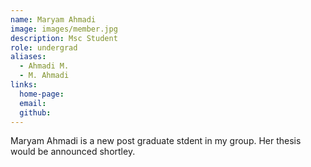 ```yaml
---
name: Maryam Ahmadi
image: images/member.jpg
description: Msc Student
role: undergrad
aliases:
  - Ahmadi M.
  - M. Ahmadi
links:
  home-page: 
  email: 
  github: 
---
```


Maryam Ahmadi is a new post graduate stdent in my group. Her thesis would be announced shortley.
